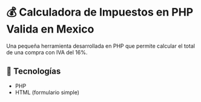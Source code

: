 # 💰 Calculadora de Impuestos en PHP Valida en Mexico

Una pequeña herramienta desarrollada en PHP que permite calcular el total de una compra con IVA del 16%.

## 🚀 Tecnologías

- PHP
- HTML (formulario simple)


